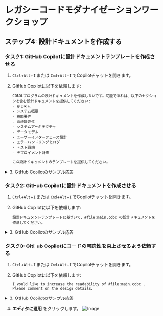 # レガシーコードモダナイゼーションワークショップ

## ステップ4: 設計ドキュメントを作成する

### タスク1: GitHub Copilotに設計ドキュメントテンプレートを作成させる

1. `Ctrl`+`Alt`+`I` または `Cmd`+`Alt`+`I` でCopilotチャットを開きます。

2. GitHub Copilotに以下を依頼します:

   ```plaintext
   COBOLプログラムの設計ドキュメントを作成したいです。可能であれば、以下のセクションを含む設計ドキュメントを提供してください:
   - はじめに
   - システム概要
   - 機能要件
   - 非機能要件
   - システムアーキテクチャ
   - データモデル
   - ユーザーインターフェース設計
   - エラーハンドリングとログ
   - テスト戦略
   - デプロイメント計画

   この設計ドキュメントのテンプレートを提供してください。
   ```

<details>
<summary>3. GitHub Copilotのサンプル応答</summary>

### COBOLプログラムの設計ドキュメントテンプレート

#### 1. はじめに
   - **目的**: ドキュメントの目的と対象システムを説明します。
   - **範囲**: システムの範囲とドキュメントに含まれる内容を定義します。
   - **対象読者**: ドキュメントの対象読者を特定します。

#### 2. システム概要
   - **システム説明**: システムの高レベルな説明と主な機能を提供します。
   - **目的**: システムの主な目的と目標を概説します。

#### 3. 機能要件
   - **従業員データの初期化**: 従業員データの初期化プロセスを説明します。
   - **従業員のソート**: 従業員をIDでソートする方法を説明します。
   - **純給与の計算**: ボーナス、控除、税控除を含む純給与の計算方法を詳細に説明します。
   - **部門ごとの合計計算**: 各部門の給与合計を計算する方法を説明します。
   - **情報の表示**: 従業員の給与情報と部門ごとの給与合計を表示する方法を説明します。

#### 4. 非機能要件
   - **パフォーマンス**: 応答時間やスループットなどのパフォーマンス要件を定義します。
   - **スケーラビリティ**: システムが増加する負荷に対応できる方法を説明します。
   - **保守性**: コードの可読性やドキュメント化などの保守性要件を概説します。
   - **信頼性**: 稼働時間やエラー率などの信頼性要件を定義します。

#### 5. システムアーキテクチャ
   - **高レベルアーキテクチャ**: システムアーキテクチャの高レベルな図と説明を提供します。
   - **コンポーネント**: システムの主なコンポーネントとその相互作用を説明します。

#### 6. データモデル
   - **データ構造**: 従業員および部門テーブルを含むシステムで使用されるデータ構造を定義します。
   - **データフロー**: 初期化から表示までのデータの流れを説明します。

#### 7. ユーザーインターフェース設計
   - **コンソール出力**: 従業員の給与情報と部門ごとの給与合計を表示するコンソール出力を説明します。
   - **ユーザーインタラクション**: ユーザーがシステムとどのように対話するかを説明します。

#### 8. エラーハンドリングとログ
   - **エラーハンドリング**: 入力検証や例外処理を含むシステムのエラーハンドリング方法を説明します。
   - **ログ**: システムイベントやエラーをキャプチャするためのログ戦略を概説します。

#### 9. テスト戦略
   - **単体テスト**: 個々のコンポーネントの単体テストのアプローチを説明します。
   - **統合テスト**: コンポーネントが連携して動作することを確認するための統合テストの方法を説明します。
   - **ユーザー受け入れテスト**: エンドユーザーとともにシステムを検証するためのユーザー受け入れテストのプロセスを概説します。

#### 10. デプロイメント計画
   - **デプロイメント手順**: システムをデプロイするためのステップバイステップの計画を提供します。
   - **環境設定**: デプロイメントに必要なハードウェアおよびソフトウェア要件を含む環境設定を説明します。
   - **ロールバック計画**: デプロイメントの問題が発生した場合のロールバック計画を概説します。

このテンプレートは、COBOLプログラムの設計を文書化するための包括的な構造を提供し、すべての重要な側面がカバーされ、明確に定義されることを保証します。
</details>

### タスク2: GitHub Copilotに設計ドキュメントを作成させる

1. `Ctrl`+`Alt`+`I` または `Cmd`+`Alt`+`I` でCopilotチャットを開きます。

2. GitHub Copilotに以下を依頼します:

   ```plaintext
   設計ドキュメントテンプレートに基づいて、#file:main.cobc の設計ドキュメントを作成してください。
   ```

<details>
<summary>3. GitHub Copilotのサンプル応答</summary>

### `main.cobc`の設計ドキュメント

#### 1. はじめに
   - **目的**: このドキュメントは、COBOL給与システムの詳細な設計を提供し、その機能、アーキテクチャ、およびデプロイメント計画を概説します。
   - **範囲**: このドキュメントは、従業員データの初期化、ソート、計算、および表示をカバーします。
   - **対象読者**: このドキュメントは、給与システムの開発および保守に関与する開発者、テスター、およびシステム管理者を対象としています。

#### 2. システム概要
   - **システム説明**: 給与システムは、従業員データを初期化し、従業員をソートし、純給与を計算し、部門ごとの合計を計算し、結果を表示します。
   - **目的**: 主な目的は、給与処理を自動化し、正確な給与計算を確保し、明確な給与情報を提供することです。

#### 3. 機能要件
   - **従業員データの初期化**: ハードコードされた値で従業員データを初期化します。
   - **従業員のソート**: バブルソートアルゴリズムを使用して従業員をIDでソートします。
   - **純給与の計算**: ボーナス、控除、および税控除を計算して純給与を計算します。
   - **部門ごとの合計計算**: 純給与を集計して各部門の給与合計を計算します。
   - **情報の表示**: コンソールに従業員の給与情報と部門ごとの給与合計を表示します。

#### 4. 非機能要件
   - **パフォーマンス**: システムは最大1000人の従業員の給与を5秒以内に処理する必要があります。
   - **スケーラビリティ**: システムは、追加の従業員および部門に対応できるようにスケーラブルである必要があります。
   - **保守性**: コードはよく文書化され、可読性と保守性のためにコーディング標準に従う必要があります。
   - **信頼性**: システムは99.9％の稼働時間を持ち、エラーを適切に処理する必要があります。

#### 5. システムアーキテクチャ
   - **高レベルアーキテクチャ**: システムは、初期化、ソート、計算、および表示のサブルーチンを呼び出すメインプログラムで構成されています。
   - **コンポーネント**: 主なコンポーネントは、従業員テーブル、ソートされた従業員テーブル、部門ごとの合計、および各機能のサブルーチンです。

#### 6. データモデル

##### データ構造
- **EMPLOYEE-TABLE**
  - EMPLOYEE-ID: PIC X(5)
  - EMPLOYEE-NAME: PIC X(20)
  - DEPARTMENT: PIC X(10)
  - GROSS-SALARY: PIC 9(7)V99
  - BONUS: PIC 9(5)V99
  - DEDUCTIONS: PIC 9(5)V99
  - NET-SALARY: PIC 9(7)V99
  - TAX-DEDUCTION: PIC 9(5)V99

- **SORTED-EMPLOYEE-TABLE**
  - SORT-EMPLOYEE-ID: PIC X(5)
  - SORT-EMPLOYEE-NAME: PIC X(20)
  - SORT-DEPARTMENT: PIC X(10)
  - SORT-GROSS-SALARY: PIC 9(7)V99
  - SORT-BONUS: PIC 9(5)V99
  - SORT-DEDUCTIONS: PIC 9(5)V99
  - SORT-NET-SALARY: PIC 9(7)V99
  - SORT-TAX-DEDUCTION: PIC 9(5)V99

- **DEPARTMENT-TOTALS**
  - DEPT-NAME: PIC X(10)
  - TOTAL-SALARY: PIC 9(7)V99

- **インデックスとレート**
  - EMPLOYEE-INDEX: PIC 9(3)
  - INNER-INDEX: PIC 9(3)
  - TAX-RATE: PIC 9V99 VALUE 0.20
  - BONUS-RATE: PIC 9V99 VALUE 0.10
  - DEDUCTION-RATE: PIC 9V99 VALUE 0.05
  - DEPARTMENT-INDEX: PIC 9(3)

- **一時変数**
  - TEMP-ID: PIC X(5)
  - TEMP-NAME: PIC X(20)
  - TEMP-DEPARTMENT: PIC X(10)
  - TEMP-SALARY: PIC 9(7)V99

- **リンクセクション変数**
  - LNK-GROSS-SALARY: PIC 9(7)V99
  - LNK-BONUS: PIC 9(5)V99

##### データフロー
- **初期化**: 従業員データはハードコードされた値で初期化されます。
- **ソート**: 従業員データはIDでソートされ、ソートされた従業員テーブルに格納されます。
- **純給与の計算**: 純給与は、基本給与、ボーナス、控除、および税控除を使用して計算されます。
- **部門ごとの合計計算**: 各部門の給与合計は、純給与を集計して計算されます。
- **表示**: コンソールに従業員の給与情報と部門ごとの給与合計が表示されます。

#### 7. ユーザーインターフェース設計
   - **コンソール出力**: システムは、コンソールに従業員の給与情報と部門ごとの給与合計を表示します。
   - **ユーザーインタラクション**: ユーザーはプログラムを実行し、コンソール出力を表示することでシステムと対話します。

#### 8. エラーハンドリングとログ
   - **エラーハンドリング**: システムは入力データを検証し、処理中のエラーを処理します。
   - **ログ**: システムは、トラブルシューティングのために主要なイベントとエラーをログファイルに記録します。

#### 9. テスト戦略
   - **単体テスト**: 各サブルーチンは、正しい機能を確保するために個別にテストされます。
   - **統合テスト**: システム全体がテストされ、すべてのコンポーネントが連携して動作することを確認します。
   - **ユーザー受け入れテスト**: エンドユーザーがシステムを検証し、要件を満たしていることを確認します。

#### 10. デプロイメント計画
   - **デプロイメント手順**:
     1. COBOLプログラムをコンパイルします。
     2. 実行可能ファイルをターゲット環境にデプロイします。
     3. システムが正しく機能していることを確認するために初期テストを実行します。
   - **環境設定**: ターゲット環境には、COBOLコンパイラとランタイムがインストールされている必要があります。
   - **ロールバック計画**: デプロイメントの問題が発生した場合、システムの以前のバージョンに戻します。

---

この設計ドキュメントは、COBOLプログラムの設計を文書化するための包括的な構造を提供し、すべての重要な側面がカバーされ、明確に定義されることを保証します。

</details>

### タスク3: GitHub Copilotにコードの可読性を向上させるよう依頼する

1. `Ctrl`+`Alt`+`I` または `Cmd`+`Alt`+`I` でCopilotチャットを開きます。

2. GitHub Copilotに以下を依頼します:

   ```plaintext
   I would like to increase the readability of #file:main.cobc . Please comment on the design details.
   ```

<details>
<summary>3. GitHub Copilotのサンプル応答</summary>

### COBOLコードの可読性向上

```cobol
IDENTIFICATION DIVISION.
       PROGRAM-ID. PayrollSystem.

       DATA DIVISION.
       WORKING-STORAGE SECTION.

       * 従業員の最大数を定義
       01  MAX-EMPLOYEES           PIC 9(3) VALUE 5.

       * 各従業員の詳細を含む従業員テーブルを定義
       01  EMPLOYEE-TABLE.
           05  EMPLOYEE-ENTRY OCCURS 5 TIMES.
               10  EMPLOYEE-ID        PIC X(5).
               10  EMPLOYEE-NAME      PIC X(20).
               10  DEPARTMENT         PIC X(10).
               10  GROSS-SALARY       PIC 9(7)V99.
               10  BONUS              PIC 9(5)V99.
               10  DEDUCTIONS         PIC 9(5)V99.
               10  NET-SALARY         PIC 9(7)V99.
               10  TAX-DEDUCTION      PIC 9(5)V99.

       * ソートされた従業員の詳細を格納するためのソート済み従業員テーブルを定義
       01  SORTED-EMPLOYEE-TABLE.
           05  SORTED-EMPLOYEE-ENTRY OCCURS 5 TIMES.
               10  SORT-EMPLOYEE-ID   PIC X(5).
               10  SORT-EMPLOYEE-NAME PIC X(20).
               10  SORT-DEPARTMENT    PIC X(10).
               10  SORT-GROSS-SALARY  PIC 9(7)V99.
               10  SORT-BONUS         PIC 9(5)V99.
               10  SORT-DEDUCTIONS    PIC 9(5)V99.
               10  SORT-NET-SALARY    PIC 9(7)V99.
               10  SORT-TAX-DEDUCTION PIC 9(5)V99.

       * 部門ごとの総給与を格納するための部門合計テーブルを定義
       01  DEPARTMENT-TOTALS.
           05  DEPARTMENT-TOTAL OCCURS 5 TIMES.
               10  DEPT-NAME          PIC X(10).
               10  TOTAL-SALARY       PIC 9(7)V99.

       * 計算に使用されるインデックスとレートを定義
       01  EMPLOYEE-INDEX           PIC 9(3).
       01  INNER-INDEX              PIC 9(3).
       01  TAX-RATE                 PIC 9V99 VALUE 0.20.
       01  BONUS-RATE               PIC 9V99 VALUE 0.10.
       01  DEDUCTION-RATE           PIC 9V99 VALUE 0.05.
       01  DEPARTMENT-INDEX         PIC 9(3).

       * ソート中に使用される一時変数を定義
       01  TEMP-ID                  PIC X(5).
       01  TEMP-NAME                PIC X(20).
       01  TEMP-DEPARTMENT          PIC X(10).
       01  TEMP-SALARY              PIC 9(7)V99.

       * 外部プログラムを呼び出すためのリンクセクション変数を定義
       01  LNK-GROSS-SALARY         PIC 9(7)V99.
       01  LNK-BONUS                PIC 9(5)V99.

       PROCEDURE DIVISION.

       * プログラムのフローを制御するメイン手順
       MAIN-PROCEDURE.
           PERFORM INITIALIZE-EMPLOYEES.
           PERFORM SORT-EMPLOYEES.
           PERFORM CALCULATE-NET-SALARIES.
           PERFORM CALCULATE-DEPARTMENT-TOTALS.
           PERFORM DISPLAY-EMPLOYEES.
           PERFORM DISPLAY-DEPARTMENT-TOTALS.
           STOP RUN.

       * 従業員データを初期化するサブルーチン
       INITIALIZE-EMPLOYEES.
           MOVE "E001" TO EMPLOYEE-ID(1).
           MOVE "Alice Johnson" TO EMPLOYEE-NAME(1).
           MOVE "HR" TO DEPARTMENT(1).
           MOVE 70000.00 TO GROSS-SALARY(1).

           MOVE "E002" TO EMPLOYEE-ID(2).
           MOVE "Bob Smith" TO EMPLOYEE-NAME(2).
           MOVE "IT" TO DEPARTMENT(2).
           MOVE 85000.00 TO GROSS-SALARY(2).

           MOVE "E003" TO EMPLOYEE-ID(3).
           MOVE "Charlie Brown" TO EMPLOYEE-NAME(3).
           MOVE "Finance" TO DEPARTMENT(3).
           MOVE 60000.00 TO GROSS-SALARY(3).

           MOVE "E004" TO EMPLOYEE-ID(4).
           MOVE "David Wilson" TO EMPLOYEE-NAME(4).
           MOVE "IT" TO DEPARTMENT(4).
           MOVE 95000.00 TO GROSS-SALARY(4).

           MOVE "E005" TO EMPLOYEE-ID(5).
           MOVE "Eve Davis" TO EMPLOYEE-NAME(5).
           MOVE "HR" TO DEPARTMENT(5).
           MOVE 75000.00 TO GROSS-SALARY(5).

       * バブルソートを使用して従業員をIDでソートするサブルーチン
       SORT-EMPLOYEES.
           PERFORM VARYING EMPLOYEE-INDEX FROM 1 BY 1 UNTIL EMPLOYEE-INDEX > MAX-EMPLOYEES
               MOVE EMPLOYEE-ID(EMPLOYEE-INDEX) TO SORT-EMPLOYEE-ID(EMPLOYEE-INDEX)
               MOVE EMPLOYEE-NAME(EMPLOYEE-INDEX) TO SORT-EMPLOYEE-NAME(EMPLOYEE-INDEX)
               MOVE DEPARTMENT(EMPLOYEE-INDEX) TO SORT-DEPARTMENT(EMPLOYEE-INDEX)
               MOVE GROSS-SALARY(EMPLOYEE-INDEX) TO SORT-GROSS-SALARY(EMPLOYEE-INDEX)
           END-PERFORM.

           PERFORM VARYING EMPLOYEE-INDEX FROM 1 BY 1 UNTIL EMPLOYEE-INDEX >= MAX-EMPLOYEES
               PERFORM VARYING INNER-INDEX FROM 1 BY 1 UNTIL INNER-INDEX > MAX-EMPLOYEES - EMPLOYEE-INDEX
                   IF SORT-EMPLOYEE-ID(INNER-INDEX) > SORT-EMPLOYEE-ID(INNER-INDEX + 1)
                       MOVE SORT-EMPLOYEE-ID(INNER-INDEX) TO TEMP-ID
                       MOVE SORT-EMPLOYEE-NAME(INNER-INDEX) TO TEMP-NAME
                       MOVE SORT-DEPARTMENT(INNER-INDEX) TO TEMP-DEPARTMENT
                       MOVE SORT-GROSS-SALARY(INNER-INDEX) TO TEMP-SALARY
                       MOVE SORT-EMPLOYEE-ID(INNER-INDEX + 1) TO SORT-EMPLOYEE-ID(INNER-INDEX)
                       MOVE SORT-EMPLOYEE-NAME(INNER-INDEX + 1) TO SORT-EMPLOYEE-NAME(INNER-INDEX)
                       MOVE SORT-DEPARTMENT(INNER-INDEX + 1) TO SORT-DEPARTMENT(INNER-INDEX)
                       MOVE SORT-GROSS-SALARY(INNER-INDEX + 1) TO SORT-GROSS-SALARY(INNER-INDEX)
                       MOVE TEMP-ID TO SORT-EMPLOYEE-ID(INNER-INDEX + 1)
                       MOVE TEMP-NAME TO SORT-EMPLOYEE-NAME(INNER-INDEX + 1)
                       MOVE TEMP-DEPARTMENT TO SORT-DEPARTMENT(INNER-INDEX + 1)
                       MOVE TEMP-SALARY TO SORT-GROSS-SALARY(INNER-INDEX + 1)
                   END-IF
               END-PERFORM
           END-PERFORM.

       * 従業員の純給与を計算するサブルーチン
       CALCULATE-NET-SALARIES.
           PERFORM VARYING EMPLOYEE-INDEX FROM 1 BY 1 UNTIL EMPLOYEE-INDEX > MAX-EMPLOYEES
               MOVE SORT-GROSS-SALARY(EMPLOYEE-INDEX) TO LNK-GROSS-SALARY
               CALL 'CalculateBonus' USING LNK-GROSS-SALARY LNK-BONUS
               MOVE LNK-BONUS TO SORT-BONUS(EMPLOYEE-INDEX)
               COMPUTE SORT-DEDUCTIONS(EMPLOYEE-INDEX) = SORT-GROSS-SALARY(EMPLOYEE-INDEX) * DEDUCTION-RATE
               COMPUTE SORT-TAX-DEDUCTION(EMPLOYEE-INDEX) = SORT-GROSS-SALARY(EMPLOYEE-INDEX) * TAX-RATE
               COMPUTE SORT-NET-SALARY(EMPLOYEE-INDEX) = SORT-GROSS-SALARY(EMPLOYEE-INDEX) + SORT-BONUS(EMPLOYEE-INDEX) - SORT-TAX-DEDUCTION(EMPLOYEE-INDEX) - SORT-DEDUCTIONS(EMPLOYEE-INDEX)
           END-PERFORM.

       * 各部門の総給与を計算するサブルーチン
       CALCULATE-DEPARTMENT-TOTALS.
           PERFORM VARYING DEPARTMENT-INDEX FROM 1 BY 1 UNTIL DEPARTMENT-INDEX > 5
               MOVE SPACES TO DEPT-NAME(DEPARTMENT-INDEX)
               MOVE 0 TO TOTAL-SALARY(DEPARTMENT-INDEX)
           END-PERFORM.

           PERFORM VARYING EMPLOYEE-INDEX FROM 1 BY 1 UNTIL EMPLOYEE-INDEX > MAX-EMPLOYEES
               PERFORM VARYING DEPARTMENT-INDEX FROM 1 BY 1 UNTIL DEPARTMENT-INDEX > 5
                   IF DEPT-NAME(DEPARTMENT-INDEX) = SPACES OR DEPT-NAME(DEPARTMENT-INDEX) = SORT-DEPARTMENT(EMPLOYEE-INDEX)
                       IF DEPT-NAME(DEPARTMENT-INDEX) = SPACES
                           MOVE SORT-DEPARTMENT(EMPLOYEE-INDEX) TO DEPT-NAME(DEPARTMENT-INDEX)
                       END-IF
                       ADD SORT-NET-SALARY(EMPLOYEE-INDEX) TO TOTAL-SALARY(DEPARTMENT-INDEX)
                       EXIT PERFORM
                   END-IF
               END-PERFORM
           END-PERFORM.

       * 従業員の給与情報を表示するサブルーチン
       DISPLAY-EMPLOYEES.
           DISPLAY "Employee Payroll Information".
           DISPLAY "-----------------------------".
           PERFORM VARYING EMPLOYEE-INDEX FROM 1 BY 1 UNTIL EMPLOYEE-INDEX > MAX-EMPLOYEES
               DISPLAY "Employee ID: " SORT-EMPLOYEE-ID(EMPLOYEE-INDEX)
               DISPLAY "Name: " SORT-EMPLOYEE-NAME(EMPLOYEE-INDEX)
               DISPLAY "Department: " SORT-DEPARTMENT(EMPLOYEE-INDEX)
               DISPLAY "Gross Salary: $" SORT-GROSS-SALARY(EMPLOYEE-INDEX)
               DISPLAY "Bonus: $" SORT-BONUS(EMPLOYEE-INDEX)
               DISPLAY "Deductions: $" SORT-DEDUCTIONS(EMPLOYEE-INDEX)
               DISPLAY "Tax Deduction: $" SORT-TAX-DEDUCTION(EMPLOYEE-INDEX)
               DISPLAY "Net Salary: $" SORT-NET-SALARY(EMPLOYEE-INDEX)
               DISPLAY "-----------------------------"
           END-PERFORM.

       * 部門ごとの給与合計を表示するサブルーチン
       DISPLAY-DEPARTMENT-TOTALS.
           DISPLAY "Department Salary Totals".
           DISPLAY "-----------------------------".
           PERFORM VARYING DEPARTMENT-INDEX FROM 1 BY 1 UNTIL DEPARTMENT-INDEX > 5
               IF DEPT-NAME(DEPARTMENT-INDEX) NOT = SPACES
                   DISPLAY "Department: " DEPT-NAME(DEPARTMENT-INDEX)
                   DISPLAY "Total Salary: $" TOTAL-SALARY(DEPARTMENT-INDEX)
                   DISPLAY "-----------------------------"
               END-IF
           END-PERFORM.
```

### コメントの概要
- **データ部門**: 各データ構造と変数の目的を説明するコメント。
- **手続き部門**: 各サブルーチンの目的と機能を説明するコメント。
- **メイン手順**: プログラムのフローを概説し、サブルーチン呼び出しの順序を示すコメント。

これらのコメントは、COBOLコードの可読性を高め、設計の詳細を明確に理解するのに役立ちます。

</details>

4. **エディタに適用** をクリックします。
![Image](https://github.com/user-attachments/assets/6c1b88a8-92a4-4915-8357-91c2b9ee3631)
